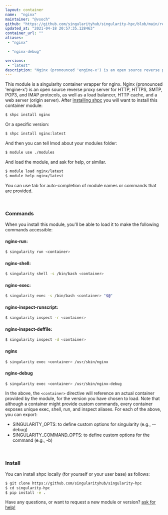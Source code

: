 ```yaml
---
layout: container
name:  "nginx"
maintainer: "@vsoch"
github: "https://github.com/singularityhub/singularity-hpc/blob/main/registry/nginx/container.yaml"
updated_at: "2021-04-18 20:57:35.128463"
container_url: ""
aliases:
 - "nginx"

 - "nginx-debug"

versions:
 - "latest"
description: "Nginx (pronounced 'engine-x') is an open source reverse proxy server for HTTP, HTTPS, SMTP, POP3, and IMAP protocols, as well as a load balancer, HTTP cache, and a web server (origin server)."
---
```


This module is a singularity container wrapper for nginx.
Nginx (pronounced 'engine-x') is an open source reverse proxy server for HTTP, HTTPS, SMTP, POP3, and IMAP protocols, as well as a load balancer, HTTP cache, and a web server (origin server).
After [installing shpc](#install) you will want to install this container module:

```bash
$ shpc install nginx
```

Or a specific version:

```bash
$ shpc install nginx:latest
```

And then you can tell lmod about your modules folder:

```bash
$ module use ./modules
```

And load the module, and ask for help, or similar.

```bash
$ module load nginx/latest
$ module help nginx/latest
```

You can use tab for auto-completion of module names or commands that are provided.

<br>

### Commands

When you install this module, you'll be able to load it to make the following commands accessible:

#### nginx-run:

```bash
$ singularity run <container>
```

#### nginx-shell:

```bash
$ singularity shell -s /bin/bash <container>
```

#### nginx-exec:

```bash
$ singularity exec -s /bin/bash <container> "$@"
```

#### nginx-inspect-runscript:

```bash
$ singularity inspect -r <container>
```

#### nginx-inspect-deffile:

```bash
$ singularity inspect -d <container>
```


#### nginx
       
```bash
$ singularity exec <container> /usr/sbin/nginx
```


#### nginx-debug
       
```bash
$ singularity exec <container> /usr/sbin/nginx-debug
```



In the above, the `<container>` directive will reference an actual container provided
by the module, for the version you have chosen to load. Note that although a container
might provide custom commands, every container exposes unique exec, shell, run, and
inspect aliases. For each of the above, you can export:

 - SINGULARITY_OPTS: to define custom options for singularity (e.g., --debug)
 - SINGULARITY_COMMAND_OPTS: to define custom options for the command (e.g., -b)

<br>
  
### Install

You can install shpc locally (for yourself or your user base) as follows:

```bash
$ git clone https://github.com/singularityhub/singularity-hpc
$ cd singularity-hpc
$ pip install -e .
```

Have any questions, or want to request a new module or version? [ask for help!](https://github.com/singularityhub/singularity-hpc/issues)